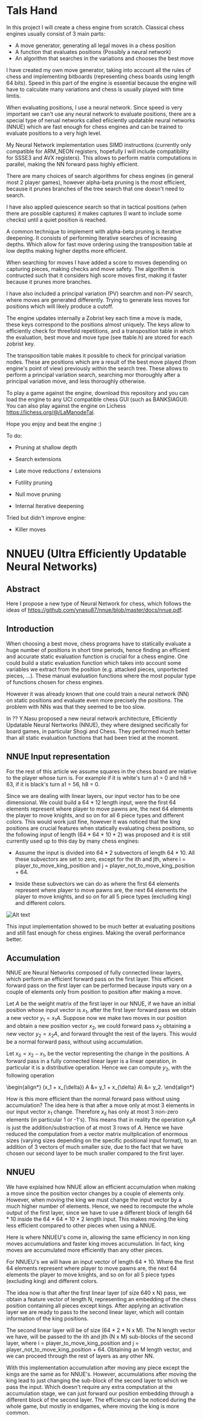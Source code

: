 # Tals Hand

In this project I will create a chess engine from scratch. Classical chess engines usually consist of 3 main parts:

* A move generator, generating all legal moves in a chess position
* A function that evaluates positions (Possibly a neural network)
* An algorithm that searches in the variations and chooses the best move

I have created my own move generator, taking into account all the rules of chess and implementing bitboards (representing chess boards using length 64 bits). Speed in this part of the engine is essential because the engine will have to calculate many variations and chess is usually played with time limtis.

When evaluating positions, I use a neural network. Since speed is very important we can't use any neural network to evaluate positions, there are a special type of nerual networks called efiiciently updatable neural networks (NNUE) which are fast enough for chess engines and can be trained to evaluate positions to a very high level. 

My Neural Network implementation uses SIMD instructions (currently only compatible for ARM_NEON registers, hopefully I will include compatibility for SSSE3 and AVX registers). This allows to perform matrix computations in parallel, making the NN forward pass highly efficient.

There are many choices of search algorithms for chess engines (in general most 2 player games), however alpha-beta pruning is the most efficient, because it prunes branches of the tree search that one doesn't need to search. 

I have also applied quiescence search so that in tactical positions (when there are possible captures) it makes captures (I want to include some checks) until a quiet position is reached.

A common technique to implement with alpha-beta pruning is iterative deepening. It consists of performing iterative searches of increasing depths. Which allow for fast move ordering using the transposition table at low depths making higher depths more efficient.

When searching for moves I have added a score to moves depending on capturing pieces, making checks and move safety. The algorithm is contructed such that it considers high score moves first, making it faster because it prunes more branches. 

I have also included a principal variation (PV) searchm and non-PV search, where moves are generated differently. Trying to generate less moves for positions which will likely produce a cutoff.

The engine updates internally a Zobrist key each time a move is made, these keys correspond to the positions almost uniquely. The keys allow to efficiently check for threefold repetitions, and a transposition table in which the evaluation, best move and move type (see ttable.h) are stored for each zobrist key.

The transposition table makes it possible to check for principal variation nodes. These are positions which are a result of the best move played (from engine's point of view) previously within the search tree. These allows to perform a principal variation search, searching mor thoroughly after a principal variation move, and less thoroughly otherwise.

To play a game against the engine, download this repository and you can load the engine to any UCI compatible chess GUI (such as BANKSIAGUI). You can also play against the engine on Lichess https://lichess.org/@/LaManodeTal.

Hope you enjoy and beat the engine :)


To do:
* Pruning at shallow depth 
* Search extensions
* Late move reductions / extensions

* Futility pruning
* Null move pruning
* Internal Iterative deepening

Tried but didn't improve engine:
* Killer moves

# NNUEU (Ultra Efficiently Updatable Neural Networks)

## Abstract

Here I propose a new type of Neural Network for chess, which follows the ideas of https://github.com/ynasu87/nnue/blob/master/docs/nnue.pdf.

## Introduction

When choosing a best move, chess programs have to statically evaluate a huge number of positions in short time periods, hence finding an efficient and accurate static evaluation function is crucial for a chess engine. One could build a static evaluation function which takes into account some variables we extract from the position (e.g. attacked pieces, unportected pieces, ...). These manual evaluation functions where the most popular type of functions chosen for chess engines. 

However it was already known that one could train a neural network (NN) on static positions and evaluate even more precisely the positions. The problem with NNs was that they seemed to be too slow.

In ?? Y.Nasu proposed a new neural network architecture, Efficiently Updatable Neural Nertworks (NNUE), they where designed secifically for board games, in particular Shogi and Chess. They performed much better than all static evaluation functions that had been tried at the moment. 


## NNUE Input representation

For the rest of this article we assume squares in the chess board are relative to the player whose turn is. For example if it is white's turn a1 = 0 and h8 = 63, if it is black's turn a1 = 56, h8 = 0.

Since we are dealing with linear layers, our input vector has to be one dimensional. We could build a 64 * 12 length input, were the first 64 elements represent where player to move pawns are, the next 64 elements the player to move knights, and so on for all 6 piece types and different colors. This would work just fine, however it was noticed that the king positions are crucial features when statically evaluating chess positions, so the following input of length (64 * 64 * 10 * 2) was proposed and it is still currently used up to this day by many chess engines:

* Assume the input is divided into 64 * 2 subvectors of length 64 * 10. All these subvectors are set to zero, except for the ith and jth, where i = player_to_move_king_position and j = player_not_to_move_king_position + 64. 

* Inside these subvectors we can do as where the first 64 elements represent where player to move pawns are, the next 64 elements the player to move knights, and so on for all 5 piece types (excluding king) and different colors.

![Alt text](images/nnue_input.png)

This input implementation showed to be much better at evaluating positions and still fast enough for chess engines. Making the overall performance better. 

## Accumulation

NNUE are Neural Networks composed of fully connected linear layers, which perform an efficient forward pass on the first layer. This efficient forward pass on the first layer can be performed because inputs vary on a couple of elements only from position to position after making a move. 

Let $A$ be the weight matrix of the first layer in our NNUE, if we have an initial position whose input vector is $x_1$, after the first layer forward pass we obtain a new vector $y_1 = x_1 A$. Suppose now we make two moves in our position and obtain a new position vector $x_2$, we could forward pass $x_2$ obtaining a new vector $y_2 = x_2 A$, and forward throught the rest of the layers. This would be a normal forward pass, without using accumulation. 

Let $x_{\delta} = x_2 - x_1$, be the vector representing the change in the positions. A forward pass in a fully connected linear layer is a linear operation, in particular it is a distributive operation. Hence we can compute $y_2$, with the following operation

\begin{align*}
(x_1 + x_{\delta}) A &= y_1 + x_{\delta} A\\
&= y_2.
\end{align*}

How is this more efficient than the normal forward pass without using accumulation? The idea here is that after a move only at most 3 elements in our input vector $x_1$ change. Therefore $x_{\delta}$ has only at most 3 non-zero elements (in particular 1 or -1's). This means that in reality the operation $x_{\delta} A$ is just the addition/substraction of at most 3 rows of $A$. Hence we have reduced the computation from a vector matrix multplication of enormous sizes (varying sizes depending on the specific positional input format), to an addition of 3 vectors of much smaller size, due to the fact that we have chosen our second layer to be much snaller compared to the first layer.


## NNUEU

We have explained how NNUE allow an efficient accumulation when making a move since the position vector changes by a couple of elements only. However, when moving the king we must change the input vector by a much higher number of elements. Hence, we need to recompute the whole output of the first layer, since we have to use a different block of length 64 * 10 inside the 64 * 64 * 10 * 2 length input. This makes moving the king less efficient compared to other pieces when using a NNUE.

Here is where NNUEU's come in, allowing the same efficiency in non king moves accumulations and faster king moves accumulation. In fact, king moves are accumulated more efficiently than any other pieces. 

For NNUEU's we will have an input vector of length 64 * 10. Where the first 64 elements represent where player to move pawns are, the next 64 elements the player to move knights, and so on for all 5 piece types (excluding king) and different colors.

The idea now is that after the first linear layer (of size 640 x N) pass, we obtain a feature vector of length N, representing an embedding of the chess position containing all pieces except kings. After applying an activation layer we are ready to pass to the second linear layer, which will contain information of the king positions.  

The second linear layer will be of size (64 * 2 * N x M). The N length vector we have, will be passed to the ith and jth (N x M) sub-blocks of the second layer, where i = player_to_move_king_position and j = player_not_to_move_king_position + 64. Obtaining an M length vector, and we can proceed through the rest of layers as any other NN.

With this implementation accumulation after moving any piece except the kings are the same as for NNUE's. However, accumulations after moving the king lead to just changing the sub-block of the second layer to which we pass the input. Which doesn't require any extra computation at the accumulation stage, we can just forward our position embedding through a different block of the second layer. The efficiency can be noticed during the whole game, but mostly in endgames, where moving the king is more common.